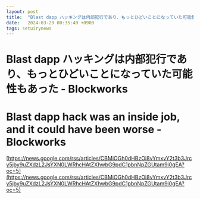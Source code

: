 ```yaml
---
layout: post
title:  "Blast dapp ハッキングは内部犯行であり、もっとひどいことになっていた可能性もあった - Blockworks"
date:   2024-03-29 00:35:49 +0900
tags: setuirynews 
---
```


# Blast dapp ハッキングは内部犯行であり、もっとひどいことになっていた可能性もあった - Blockworks



# Blast dapp hack was an inside job, and it could have been worse - Blockworks

[https://news.google.com/rss/articles/CBMiOGh0dHBzOi8vYmxvY2t3b3Jrcy5jby9uZXdzL2JsYXN0LWRhcHAtZXhwbG9pdC1pbnNpZGUtam9i0gEA?oc=5](https://news.google.com/rss/articles/CBMiOGh0dHBzOi8vYmxvY2t3b3Jrcy5jby9uZXdzL2JsYXN0LWRhcHAtZXhwbG9pdC1pbnNpZGUtam9i0gEA?oc=5)

